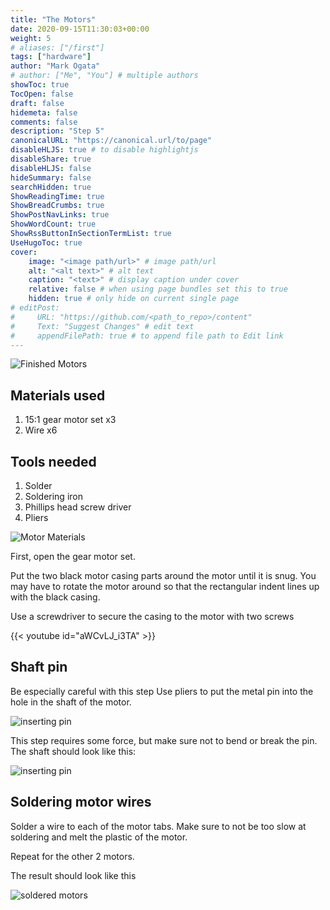 ```yaml
---
title: "The Motors"
date: 2020-09-15T11:30:03+00:00
weight: 5
# aliases: ["/first"]
tags: ["hardware"]
author: "Mark Ogata"
# author: ["Me", "You"] # multiple authors
showToc: true
TocOpen: false
draft: false
hidemeta: false
comments: false
description: "Step 5"
canonicalURL: "https://canonical.url/to/page"
disableHLJS: true # to disable highlightjs
disableShare: true
disableHLJS: false
hideSummary: false
searchHidden: true
ShowReadingTime: true
ShowBreadCrumbs: true
ShowPostNavLinks: true
ShowWordCount: true
ShowRssButtonInSectionTermList: true
UseHugoToc: true
cover:
    image: "<image path/url>" # image path/url
    alt: "<alt text>" # alt text
    caption: "<text>" # display caption under cover
    relative: false # when using page bundles set this to true
    hidden: true # only hide on current single page
# editPost:
#     URL: "https://github.com/<path_to_repo>/content"
#     Text: "Suggest Changes" # edit text
#     appendFilePath: true # to append file path to Edit link
---
```




![Finished Motors](/img/motorsfinished.PNG)

## Materials used

1. 15:1 gear motor set x3
2. Wire x6

## Tools needed

1. Solder
2. Soldering iron
3. Phillips head screw driver
4. Pliers


![Motor Materials](/img/motorparts.jpg)


First, open the gear motor set.

Put the two black motor casing parts around the motor until it is snug. You may have to rotate the motor around so that the rectangular indent lines up with the black casing.

Use a screwdriver to secure the casing to the motor with two screws

{{< youtube id="aWCvLJ_i3TA" >}}


## Shaft pin

Be especially careful with this step Use pliers to put the metal pin into the hole in the shaft of the motor.

![inserting pin](/img/steps/insertingpin.jpg)

This step requires some force, but make sure not to bend or break the pin. The shaft should look like this:

![inserting pin](/img/steps/pinInShaft.jpg)

## Soldering motor wires

Solder a wire to each of the motor tabs. Make sure to not be too slow at soldering and melt the plastic of the motor.

Repeat for the other 2 motors.

The result should look like this

![soldered motors](/img/motorsfinished.PNG)

